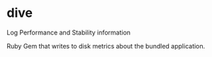 # dive
Log Performance and Stability information

Ruby Gem that writes to disk metrics about the bundled application.
